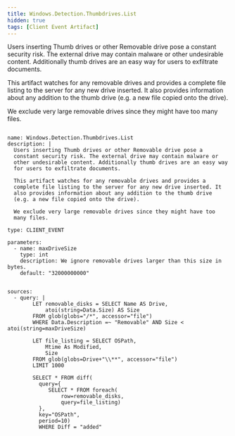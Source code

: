 ```yaml
---
title: Windows.Detection.Thumbdrives.List
hidden: true
tags: [Client Event Artifact]
---
```


Users inserting Thumb drives or other Removable drive pose a
constant security risk. The external drive may contain malware or
other undesirable content. Additionally thumb drives are an easy way
for users to exfiltrate documents.

This artifact watches for any removable drives and provides a
complete file listing to the server for any new drive inserted. It
also provides information about any addition to the thumb drive
(e.g. a new file copied onto the drive).

We exclude very large removable drives since they might have too
many files.


<pre><code class="language-yaml">
name: Windows.Detection.Thumbdrives.List
description: |
  Users inserting Thumb drives or other Removable drive pose a
  constant security risk. The external drive may contain malware or
  other undesirable content. Additionally thumb drives are an easy way
  for users to exfiltrate documents.

  This artifact watches for any removable drives and provides a
  complete file listing to the server for any new drive inserted. It
  also provides information about any addition to the thumb drive
  (e.g. a new file copied onto the drive).

  We exclude very large removable drives since they might have too
  many files.

type: CLIENT_EVENT

parameters:
  - name: maxDriveSize
    type: int
    description: We ignore removable drives larger than this size in bytes.
    default: "32000000000"


sources:
  - query: |
        LET removable_disks = SELECT Name AS Drive,
            atoi(string=Data.Size) AS Size
        FROM glob(globs="/*", accessor="file")
        WHERE Data.Description =~ "Removable" AND Size < atoi(string=maxDriveSize)

        LET file_listing = SELECT OSPath,
            Mtime As Modified,
            Size
        FROM glob(globs=Drive+"\\**", accessor="file")
        LIMIT 1000

        SELECT * FROM diff(
          query={
             SELECT * FROM foreach(
                 row=removable_disks,
                 query=file_listing)
          },
          key="OSPath",
          period=10)
          WHERE Diff = "added"

</code></pre>


